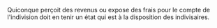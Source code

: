   
 Quiconque perçoit des revenus ou expose des frais pour le compte de l'indivision doit en tenir un état qui est à la disposition des indivisaires.  

  
